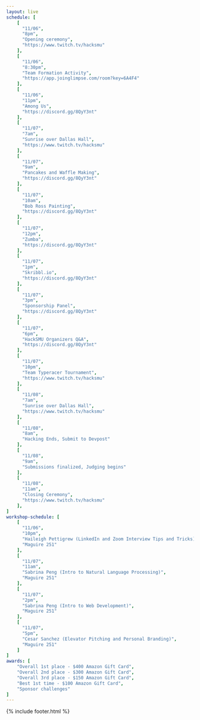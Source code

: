 ```yaml
---
layout: live
schedule: [
    [
      "11/06",
      "8pm",
      "Opening ceremony",
      "https://www.twitch.tv/hacksmu"
    ],
    [
      "11/06",
      "8:30pm",
      "Team Formation Activity",
      "https://app.joinglimpse.com/room?key=6A4F4"
    ],
    [
      "11/06",
      "11pm",
      "Among Us", 
      "https://discord.gg/8QyY3nt"
    ],
    [
      "11/07",
      "7am",
      "Sunrise over Dallas Hall",
      "https://www.twitch.tv/hacksmu"
    ],
    [
      "11/07",
      "9am",
      "Pancakes and Waffle Making",
      "https://discord.gg/8QyY3nt"
    ],
    [
      "11/07",
      "10am",
      "Bob Ross Painting", 
      "https://discord.gg/8QyY3nt"
    ],
    [
      "11/07",
      "12pm",
      "Zumba", 
      "https://discord.gg/8QyY3nt"
    ],
    [
      "11/07",
      "1pm",
      "Skribbl.io", 
      "https://discord.gg/8QyY3nt"
    ],
    [
      "11/07",
      "3pm",
      "Sponsorship Panel", 
      "https://discord.gg/8QyY3nt"
    ],
    [
      "11/07",
      "6pm",
      "HackSMU Organizers Q&A", 
      "https://discord.gg/8QyY3nt"
    ],
    [
      "11/07",
      "10pm",
      "Team Typeracer Tournament",
      "https://www.twitch.tv/hacksmu"
    ],
    [
      "11/08",
      "7am",
      "Sunrise over Dallas Hall",
      "https://www.twitch.tv/hacksmu"
    ],
    [
      "11/08",
      "8am",
      "Hacking Ends, Submit to Devpost"
    ],
    [
      "11/08",
      "9am",
      "Submissions finalized, Judging begins"
    ],
    [
      "11/08",
      "11am",
      "Closing Ceremony",
      "https://www.twitch.tv/hacksmu"
    ],
]
workshop-schedule: [
    [
      "11/06",
      "10pm",
      "Haileigh Pettigrew (LinkedIn and Zoom Interview Tips and Tricks)",
      "Maguire 251"
    ],
    [
      "11/07",
      "11am",
      "Sabrina Peng (Intro to Natural Language Processing)",
      "Maguire 251"
    ],
    [
      "11/07",
      "2pm",
      "Sabrina Peng (Intro to Web Development)",
      "Maguire 251"
    ],
    [
      "11/07",
      "5pm",
      "Cesar Sanchez (Elevator Pitching and Personal Branding)",
      "Maguire 251"
    ]
]
awards: [
    "Overall 1st place - $400 Amazon Gift Card",
    "Overall 2nd place - $300 Amazon Gift Card",
    "Overall 3rd place - $150 Amazon Gift Card",
    "Best 1st time - $100 Amazon Gift Card",
    "Sponsor challenges"
]
---
```

{% include footer.html %}
